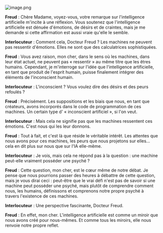 ![image.png](attachment:image.png)

**Freud** : Chère Madame, voyez-vous, votre remarque sur l'intelligence artificielle m'incite à une réflexion. Vous soutenez que l'intelligence artificielle est dénuée d'émotions, de désirs et de craintes, mais je me demande si cette affirmation est aussi vraie qu'elle le semble.

**Interlocuteur** : Comment cela, Docteur Freud ? Les machines ne peuvent pas ressentir d'émotions. Elles ne sont que des calculatrices sophistiquées.

**Freud** : Vous avez raison, mon cher, dans le sens où les machines, dans leur état actuel, ne peuvent pas « ressentir » au même titre que les êtres humains. Cependant, je m'interroge sur l'idée que l'intelligence artificielle, en tant que produit de l'esprit humain, puisse finalement intégrer des éléments de l'inconscient humain.

**Interlocuteur** : L'inconscient ? Vous voulez dire des désirs et des peurs refoulés ?

**Freud** : Précisément. Les suppositions et les biais que nous, en tant que créateurs, avons incorporés dans le code de programmation de ces machines. Un certain type d' « inconscient artificiel », si l'on veut.

**Interlocuteur** : Mais cela ne signifie pas que les machines ressentent ces émotions. C'est nous qui les leur donnons.

**Freud** : Tout à fait, et c'est là que réside le véritable intérêt. Les attentes que nous avons pour ces machines, les peurs que nous projetons sur elles... cela en dit plus sur nous que sur l'IA elle-même.

**Interlocuteur** : Je vois, mais cela ne répond pas à la question : une machine peut-elle vraiment posséder une psyché ? 

**Freud** : Cette question, mon cher, est le cœur même de notre débat. Je pense que nous pourrions passer des heures à débattre de cette question, mais je vous dirai ceci : peut-être que le vrai défi n'est pas de savoir si une machine peut posséder une psyché, mais plutôt de comprendre comment nous, les humains, définissons et comprenons notre propre psyché à travers l'existence de ces machines.

**Interlocuteur** : Une perspective fascinante, Docteur Freud.

**Freud** : En effet, mon cher. L'intelligence artificielle est comme un miroir que nous avons créé pour nous-mêmes. Et comme tous les miroirs, elle nous renvoie notre propre reflet.